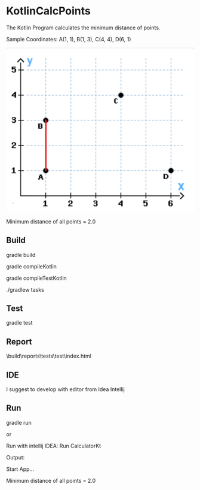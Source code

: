# KotlinCalcPoints

The Kotlin Program calculates the minimum distance of points.

Sample Coordinates: A(1, 1), B(1, 3), C(4, 4), D(6, 1) 

![Coordinates](src/main/resources/Coordinates.png "Coordinates")

Minimum distance of all points = 2.0


## Build

gradle build

gradle compileKotlin

gradle compileTestKotlin

./gradlew tasks


## Test

gradle test


## Report

\build\reports\tests\test\index.html


## IDE

I suggest to develop with editor from Idea Intellij


## Run

gradle run

or

Run with intellij IDEA: Run CalculatorKt

Output:

Start App...

Minimum distance of all points = 2.0
